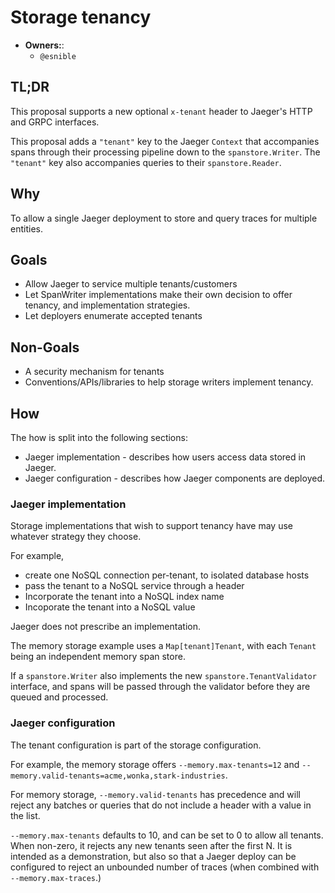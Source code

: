 # Storage tenancy

* **Owners:**:
  * `@esnible`

## TL;DR

This proposal supports a new optional `x-tenant` header to Jaeger's HTTP and GRPC interfaces.

This proposal adds a `"tenant"` key to the Jaeger `Context` that accompanies spans through their processing pipeline down to the `spanstore.Writer`.
The `"tenant"` key also accompanies queries to their `spanstore.Reader`.

## Why

To allow a single Jaeger deployment to store and query traces for multiple entities.

## Goals

* Allow Jaeger to service multiple tenants/customers
* Let SpanWriter implementations make their own decision to offer tenancy, and implementation strategies.
* Let deployers enumerate accepted tenants

## Non-Goals

* A security mechanism for tenants
* Conventions/APIs/libraries to help storage writers implement tenancy.

## How

The how is split into the following sections:
* Jaeger implementation - describes how users access data stored in Jaeger.
* Jaeger configuration - describes how Jaeger components are deployed.

### Jaeger implementation

Storage implementations that wish to support tenancy have may use whatever strategy they choose.

For example, 

- create one NoSQL connection per-tenant, to isolated database hosts
- pass the tenant to a NoSQL service through a header
- Incorporate the tenant into a NoSQL index name
- Incoporate the tenant into a NoSQL value

Jaeger does not prescribe an implementation.

The memory storage example uses a `Map[tenant]Tenant`, with each `Tenant` being an independent memory span store.

If a `spanstore.Writer` also implements the new `spanstore.TenantValidator`
interface, and spans will be passed through the validator before they are
queued and processed.

### Jaeger configuration

The tenant configuration is part of the storage configuration.

For example, the memory storage offers `--memory.max-tenants=12` and `--memory.valid-tenants=acme,wonka,stark-industries`.

For memory storage, `--memory.valid-tenants` has precedence and will reject any batches or queries that do not include a header with a value in the list.

`--memory.max-tenants` defaults to 10, and can be set to 0 to allow all tenants.  When non-zero, it rejects any new tenants seen after the first N.  It is intended as a demonstration, but also so that a Jaeger deploy can be configured to reject an unbounded number of traces (when combined with `--memory.max-traces`.)
